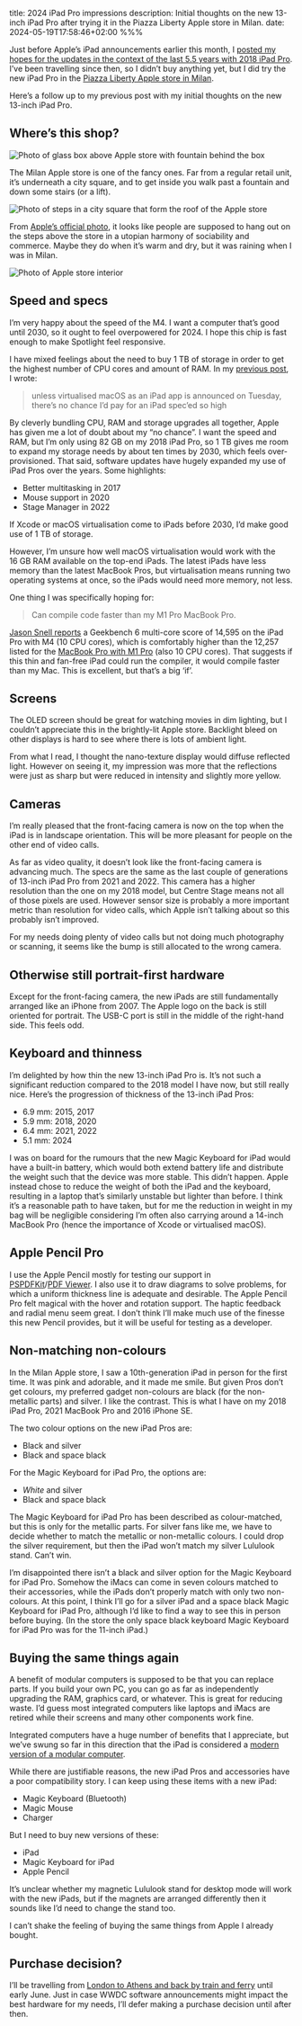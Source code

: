 title: 2024 iPad Pro impressions
description: Initial thoughts on the new 13-inch iPad Pro after trying it in the Piazza Liberty Apple store in Milan.
date: 2024-05-19T17:58:46+02:00
%%%

Just before Apple’s iPad announcements earlier this month, I [posted my hopes for the updates in the context of the last 5.5 years with 2018 iPad Pro](/five-years-with-the-2018-ipad-pro/). I’ve been travelling since then, so I didn’t buy anything yet, but I did try the new iPad Pro in the [Piazza Liberty Apple store in Milan](https://www.apple.com/it/retail/piazzaliberty/).

Here’s a follow up to my previous post with my initial thoughts on the new 13-inch iPad Pro.

## Where’s this shop?

![Photo of glass box above Apple store with fountain behind the box](glass.jpg)

The Milan Apple store is one of the fancy ones. Far from a regular retail unit, it’s underneath a city square, and to get inside you walk past a fountain and down some stairs (or a lift).

![Photo of steps in a city square that form the roof of the Apple store](steps.jpg)

From [Apple’s official photo](https://www.apple.com/it/retail/piazzaliberty/), it looks like people are supposed to hang out on the steps above the store in a utopian harmony of sociability and commerce. Maybe they do when it’s warm and dry, but it was raining when I was in Milan.

![Photo of Apple store interior](inside.jpg)

## Speed and specs

I’m very happy about the speed of the M4. I want a computer that’s good until 2030, so it ought to feel overpowered for 2024. I hope this chip is fast enough to make Spotlight feel responsive.

I have mixed feelings about the need to buy 1 TB of storage in order to get the highest number of CPU cores and amount of RAM. In my [previous post](/five-years-with-the-2018-ipad-pro/), I wrote:

> unless virtualised macOS as an iPad app is announced on Tuesday, there’s no chance I’d pay for an iPad spec’ed so high

By cleverly bundling CPU, RAM and storage upgrades all together, Apple has given me a lot of doubt about my “no chance”. I want the speed and RAM, but I’m only using 82 GB on my 2018 iPad Pro, so 1 TB gives me room to expand my storage needs by about ten times by 2030, which feels over-provisioned. That said, software updates have hugely expanded my use of iPad Pros over the years. Some highlights:

- Better multitasking in 2017
- Mouse support in 2020
- Stage Manager in 2022

If Xcode or macOS virtualisation come to iPads before 2030, I’d make good use of 1 TB of storage.

However, I’m unsure how well macOS virtualisation would work with the 16 GB RAM available on the top-end iPads. The latest iPads have less memory than the latest MacBook Pros, but virtualisation means running two operating systems at once, so the iPads would need more memory, not less.

One thing I was specifically hoping for:

> Can compile code faster than my M1 Pro MacBook Pro.

[Jason Snell reports](https://sixcolors.com/post/2024/05/m4_ipad_pro_review/) a Geekbench 6 multi-core score of 14,595 on the iPad Pro with M4 (10 CPU cores), which is comfortably higher than the 12,257 listed for the [MacBook Pro with M1 Pro](https://browser.geekbench.com/macs/macbook-pro-14-inch-2021-apple-m1-pro-10-core-cpu) (also 10 CPU cores). That suggests if this thin and fan-free iPad could run the compiler, it would compile faster than my Mac. This is excellent, but that’s a big ‘if’.

## Screens

The OLED screen should be great for watching movies in dim lighting, but I couldn’t appreciate this in the brightly-lit Apple store. Backlight bleed on other displays is hard to see where there is lots of ambient light.

From what I read, I thought the nano-texture display would diffuse reflected light. However on seeing it, my impression was more that the reflections were just as sharp but were reduced in intensity and slightly more yellow.

## Cameras

I’m really pleased that the front-facing camera is now on the top when the iPad is in landscape orientation. This will be more pleasant for people on the other end of video calls.

As far as video quality, it doesn’t look like the front-facing camera is advancing much. The specs are the same as the last couple of generations of 13-inch iPad Pro from 2021 and 2022. This camera has a higher resolution than the one on my 2018 model, but Centre Stage means not all of those pixels are used. However sensor size is probably a more important metric than resolution for video calls, which Apple isn’t talking about so this probably isn’t improved.

For my needs doing plenty of video calls but not doing much photography or scanning, it seems like the bump is still allocated to the wrong camera.

## Otherwise still portrait-first hardware

Except for the front-facing camera, the new iPads are still fundamentally arranged like an iPhone from 2007. The Apple logo on the back is still oriented for portrait. The USB-C port is still in the middle of the right-hand side. This feels odd.

## Keyboard and thinness

I’m delighted by how thin the new 13-inch iPad Pro is. It’s not such a significant reduction compared to the 2018 model I have now, but still really nice. Here’s the progression of thickness of the 13-inch iPad Pros:

- 6.9 mm: 2015, 2017
- 5.9 mm: 2018, 2020
- 6.4 mm: 2021, 2022
- 5.1 mm: 2024

I was on board for the rumours that the new Magic Keyboard for iPad would have a built-in battery, which would both extend battery life and distribute the weight such that the device was more stable. This didn’t happen. Apple instead chose to reduce the weight of both the iPad and the keyboard, resulting in a laptop that’s similarly unstable but lighter than before. I think it’s a reasonable path to have taken, but for me the reduction in weight in my bag will be negligible considering I’m often also carrying around a 14-inch MacBook Pro (hence the importance of Xcode or virtualised macOS).

## Apple Pencil Pro

I use the Apple Pencil mostly for testing our support in [PSPDFKit](https://pspdfkit.com/pdf-sdk/ios/)/[PDF Viewer](https://apps.apple.com/app/id1120099014). I also use it to draw diagrams to solve problems, for which a uniform thickness line is adequate and desirable. The Apple Pencil Pro felt magical with the hover and rotation support. The haptic feedback and radial menu seem great. I don’t think I’ll make much use of the finesse this new Pencil provides, but it will be useful for testing as a developer.

## Non-matching non-colours

In the Milan Apple store, I saw a 10th-generation iPad in person for the first time. It was pink and adorable, and it made me smile. But given Pros don’t get colours, my preferred gadget non-colours are black (for the non-metallic parts) and silver. I like the contrast. This is what I have on my 2018 iPad Pro, 2021 MacBook Pro and 2016 iPhone SE.

The two colour options on the new iPad Pros are:

- Black and silver
- Black and space black

For the Magic Keyboard for iPad Pro, the options are:

- *White* and silver
- Black and space black

The Magic Keyboard for iPad Pro has been described as colour-matched, but this is only for the metallic parts. For silver fans like me, we have to decide whether to match the metallic or non-metallic colours. I could drop the silver requirement, but then the iPad won’t match my silver Lululook stand. Can’t win.

I’m disappointed there isn’t a black and silver option for the Magic Keyboard for iPad Pro. Somehow the iMacs can come in seven colours matched to their accessories, while the iPads don’t properly match with only two non-colours. At this point, I think I’ll go for a silver iPad and a space black Magic Keyboard for iPad Pro, although I‘d like to find a way to see this in person before buying. (In the store the only space black keyboard Magic Keyboard for iPad Pro was for the 11-inch iPad.)

## Buying the same things again

A benefit of modular computers is supposed to be that you can replace parts. If you build your own PC, you can go as far as independently upgrading the RAM, graphics card, or whatever. This is great for reducing waste. I’d guess most integrated computers like laptops and iMacs are retired while their screens and many other components work fine.

Integrated computers have a huge number of benefits that I appreciate, but we’ve swung so far in this direction that the iPad is considered a [modern version of a modular computer](https://www.macstories.net/stories/modular-computer/).

While there are justifiable reasons, the new iPad Pros and accessories have a poor compatibility story. I can keep using these items with a new iPad:

- Magic Keyboard (Bluetooth)
- Magic Mouse
- Charger

But I need to buy new versions of these:

- iPad
- Magic Keyboard for iPad
- Apple Pencil

It’s unclear whether my magnetic Lululook stand for desktop mode will work with the new iPads, but if the magnets are arranged differently then it sounds like I’d need to change the stand too.

I can’t shake the feeling of buying the same things from Apple I already bought.

## Purchase decision?

I’ll be travelling from [London to Athens and back by train and ferry](/london-to-athens/) until early June. Just in case WWDC software announcements might impact the best hardware for my needs, I’ll defer making a purchase decision until after then.
